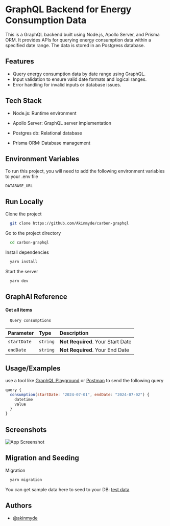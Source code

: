 
# GraphQL Backend for Energy Consumption Data

This is a GraphQL backend built using Node.js, Apollo Server, and Prisma ORM. It provides APIs for querying energy consumption data within a specified date range. The data is stored in an Postgress database.

## Features

- Query energy consumption data by date range using GraphQL.
- Input validation to ensure valid date formats and logical ranges.
- Error handling for invalid inputs or database issues.


## Tech Stack

- Node.js: Runtime environment

- Apollo Server: GraphQL server implementation

- Postgres db: Relational database

- Prisma ORM: Database management




## Environment Variables

To run this project, you will need to add the following environment variables to your .env file

`DATABASE_URL`



## Run Locally

Clone the project

```bash
  git clone https://github.com/Akinmyde/carbon-graphql
```

Go to the project directory

```bash
  cd carbon-graphql
```

Install dependencies

```bash
  yarn install
```

Start the server

```bash
  yarn dev
```


## GraphAl Reference

#### Get all items

```graphql
  Query consumptions
```

| Parameter | Type     | Description                |
| :-------- | :------- | :------------------------- |
| `startDate` | `string` | **Not Required**. Your Start Date |
| `endDate` | `string` | **Not Required**. Your End Date |

## Usage/Examples

use a tool like [GraphQL Playground](https://github.com/graphql/graphql-playground) or [Postman](https://www.postman.com/) to send the following query
```javascript
query {
  consumption(startDate: "2024-07-01", endDate: "2024-07-02") {
    datetime
    value
  }
}
```


## Screenshots

![App Screenshot](https://res.cloudinary.com/codeace/image/upload/v1733775156/Screenshot_2024-12-09_at_21.12.25.jpg)


## Migration and Seeding

Migration

```bash
  yarn migration
```

You can get sample data here to seed to your DB: [test data](https://gist.github.com/theo429/d9f6c3e72a5ab09a200c6d69137ab6af) 
    
## Authors

- [@akinmyde](https://www.github.com/akinmyde)

